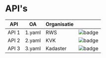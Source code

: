 API's
===

| API | OA  | Organisatie  |   |
|---|---|---|---|
| API 1  |  1.yaml | RWS | ![badge](https://img.shields.io/badge/OpenAPI3-Valid-brightgreen.svg)  |
| API 2 |  2.yaml | KVK  |  ![badge](https://img.shields.io/badge/OpenAPI3-Valid-brightgreen.svg) |
| API 3|  3.yaml | Kadaster  | ![badge](https://img.shields.io/badge/OpenAPI3-Invalid-red.svg)  |
